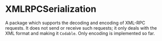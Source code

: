 # XMLRPCSerialization

A package which supports the decoding and encoding of XML-RPC requests. It does not send or receive such requests; it only deals with the XML format and making it `Codable`. Only encoding is implemented so far.

